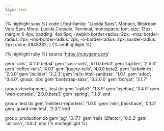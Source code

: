 ```yaml
---
tags: test
---
```

{% highlight scss %}
code {
  font-family: "Lucida Sans", Monaco, Bitstream Vera Sans Mono, Lucida Console, Terminal, monospace;
  font-size: 13px;
  margin: 0 4px;
  padding: 4px 6px;
  -webkit-border-radius: 2px;
  -moz-border-radius: 2px;
  -ms-border-radius: 2px;
  -o-border-radius: 2px;
  border-radius: 2px;
    color: #848282;
}
{% endhighlight %}

{% highlight ruby %}
source 'https://rubygems.org'

gem 'rails',                '4.2.0.beta4'
gem 'sass-rails',           '5.0.0.beta1'
gem 'uglifier',             '2.5.3'
gem 'coffee-rails',         '4.0.1'
gem 'jquery-rails',         '4.0.0.beta2'
gem 'turbolinks',           '2.3.0'
gem 'jbuilder',             '2.2.3'
gem 'rails-html-sanitizer', '1.0.1'
gem 'sdoc',                 '0.4.0', group: :doc
gem 'bootstrap-sass',       '3.2.0.0'
gem 'bcrypt',               '3.1.7'

group :development, :test do
  gem 'sqlite3',     '1.3.9'
  gem 'byebug',      '3.4.0'
  gem 'web-console', '2.0.0.beta3'
  gem 'spring',      '1.1.3'
end

group :test do
  gem 'minitest-reporters', '1.0.5'
  gem 'mini_backtrace',     '0.1.3'
  gem 'guard-minitest',     '2.3.1'
end

group :production do
  gem 'pg',             '0.17.1'
  gem 'rails_12factor', '0.0.2'
  gem 'unicorn',        '4.8.3'
end
{% endhighlight %}
